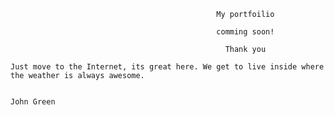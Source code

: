                                                   My portfoilio

                                                  comming soon!

                                                    Thank you
                                                    
    Just move to the Internet, its great here. We get to live inside where the weather is always awesome.

                                                                                                John Green
